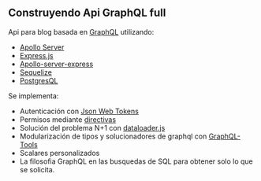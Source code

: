 ## Construyendo Api GraphQL full
Api para blog basada en [GraphQL](https://graphql.org/) utilizando:
* [Apollo Server](https://www.apollographql.com/docs/apollo-server/)
* [Express.js](https://expressjs.com/)
* [Apollo-server-express](https://github.com/apollographql/apollo-server/tree/main/packages/apollo-server-express)
* [Sequelize](https://sequelize.org/)
* [PostgresQL](https://www.postgresql.org/)

Se implementa:

* Autenticación con [Json Web Tokens](https://jwt.io/)
* Permisos mediante [directivas](https://www.graphql-tools.com/docs/schema-directives/)
* Solución del problema N+1 con [dataloader.js](https://github.com/graphql/dataloader)
* Modularización de tipos y solucionadores de graphql con [GraphQL-Tools](https://www.graphql-tools.com/)
* Scalares personalizados
* La  filosofia GraphQL en las busquedas de SQL para obtener solo lo que se solicita.

